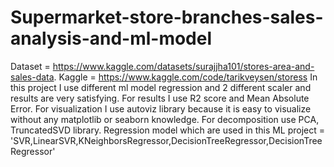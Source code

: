 # Supermarket-store-branches-sales-analysis-and-ml-model

Dataset = https://www.kaggle.com/datasets/surajjha101/stores-area-and-sales-data.
Kaggle = https://www.kaggle.com/code/tarikveysen/storess
In this project I use different ml model regression and 2 different scaler and results are very satisfying.
For results I use R2 score and Mean Absolute Error. For visualization I use autoviz library because it is easy to visualize without any matplotlib or seaborn knowledge.
For decomposition use PCA, TruncatedSVD library.
Regression model which  are used in this ML project = 'SVR,LinearSVR,KNeighborsRegressor,DecisionTreeRegressor,DecisionTreeRegressor'
